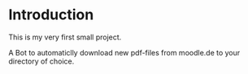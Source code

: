 # Introduction 
This is my very first small project.

A Bot to automaticlly download new pdf-files from moodle.de to your directory of choice.